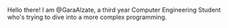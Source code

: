 Hello there! I am @GaraAlzate, a third year Computer Engineering Student who's trying to dive into a more complex programming.

<!---
GaraAlzate/GaraAlzate is a ✨ special ✨ repository because its `README.md` (this file) appears on your GitHub profile.
You can click the Preview link to take a look at your changes.
--->

